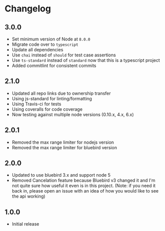 # Changelog

## 3.0.0

- Set minimum version of Node at `8.0.0`
- Migrate code over to `typescript`
- Update all dependencies
- Use `chai` instead of `should` for test case assertions
- Use `ts-standard` instead of `standard` now that this is a typescript project
- Added commitlint for consistent commits

## 2.1.0

- Updated all repo links due to ownership transfer
- Using js-standard for linting/formatting
- Using Travis-ci for tests
- Using coveralls for code coverage
- Now testing against multiple node versions (0.10.x, 4.x, 6.x)

## 2.0.1

- Removed the max range limiter for nodejs version
- Removed the max range limiter for bluebird version

## 2.0.0

- Updated to use bluebird 3.x and support node 5
- Removed Cancelation feature because Bluebird v3 changed it and I'm not quite sure how
  useful it even is in this project. (Note: if you need it back in, please open an issue with an
  idea of how you would like to see the api working)

## 1.0.0

- Initial release

